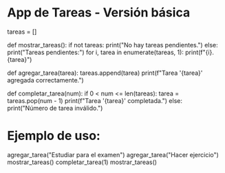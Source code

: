 # App de Tareas - Versión básica

tareas = []

def mostrar_tareas():
    if not tareas:
        print("No hay tareas pendientes.")
    else:
        print("Tareas pendientes:")
        for i, tarea in enumerate(tareas, 1):
            print(f"{i}. {tarea}")

def agregar_tarea(tarea):
    tareas.append(tarea)
    print(f"Tarea '{tarea}' agregada correctamente.")

def completar_tarea(num):
    if 0 < num <= len(tareas):
        tarea = tareas.pop(num - 1)
        print(f"Tarea '{tarea}' completada.")
    else:
        print("Número de tarea inválido.")

# Ejemplo de uso:
agregar_tarea("Estudiar para el examen")
agregar_tarea("Hacer ejercicio")
mostrar_tareas()
completar_tarea(1)
mostrar_tareas()
